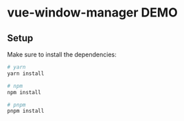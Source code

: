 # vue-window-manager DEMO
## Setup

Make sure to install the dependencies:

```bash
# yarn
yarn install

# npm
npm install

# pnpm
pnpm install
```